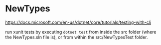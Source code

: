 # NewTypes

https://docs.microsoft.com/en-us/dotnet/core/tutorials/testing-with-cli

run xunit tests by executing `dotnet test` from inside the src folder (where the NewTypes.sln file is), or from within the src/NewTypesTest folder.
